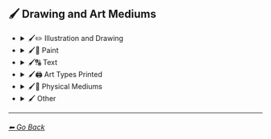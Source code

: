 ## 🖌 Drawing and Art Mediums

- <details><summary>🖌✏ Illustration and Drawing</summary>

  - <details><summary>🖌🖼 Drawing Types</summary>

    | Keyword        | Example      |
    | ------------- |:-------------:|
    |Illustration| <img src="https://github.com/willwulfken/MidJourney-Styles-and-Keywords/blob/main/Images/MidJourney%20Styles%20(sphere)/sphere_illustration.png?raw=true" width="256" /> | 
    |Sketch| <img src="https://github.com/willwulfken/MidJourney-Styles-and-Keywords/blob/main/Images/MidJourney%20Styles%20(sphere)/sphere_sketch.png?raw=true" width="256" /> | 
    |Drawing| <img src="https://github.com/willwulfken/MidJourney-Styles-and-Keywords/blob/main/Images/MidJourney%20Styles%20(sphere)/sphere_drawing.png?raw=true" width="256" /> | 
    |Doodle| <img src="https://github.com/willwulfken/MidJourney-Styles-and-Keywords/blob/main/Images/MidJourney%20Styles%20(sphere)/sphere_Doodle.png?raw=true" width="256" /> |
    |Line Art| <img src="https://github.com/willwulfken/MidJourney-Styles-and-Keywords/blob/main/Images/MidJourney%20Styles%20(sphere)/sphere_lineart.png?raw=true" width="256" /> | 
	|Stipple| <img src="https://github.com/willwulfken/MidJourney-Styles-and-Keywords/blob/main/Images/MidJourney%20Styles%20(sphere)/sphere_Stipple.png?raw=true" width="256" /> |
    |Hand-Drawn| <img src="https://github.com/willwulfken/MidJourney-Styles-and-Keywords/blob/main/Images/MidJourney%20Styles%20(sphere)/sphere_hand-drawn.png?raw=true" width="256" /> | 
	|Illuminated Manuscript| <img src="https://github.com/willwulfken/MidJourney-Styles-and-Keywords/blob/main/Images/MidJourney%20Styles%20(sphere)/sphere_IlluminatedManuscript.png?raw=true" width="256" /> |
    |Crosshatch| <img src="https://github.com/willwulfken/MidJourney-Styles-and-Keywords/blob/main/Images/MidJourney%20Styles%20(sphere)/sphere_crosshatch.png?raw=true" width="256" /> | 
    |Illustrated-Booklet| <img src="https://github.com/willwulfken/MidJourney-Styles-and-Keywords/blob/main/Images/MidJourney%20Styles%20(sphere)/sphere_Illustrated-Booklet.png?raw=true" width="256" /> |
    |Assembly Drawing| <img src="https://github.com/willwulfken/MidJourney-Styles-and-Keywords/blob/main/Images/MidJourney%20Styles%20(sphere)/sphere_AssemblyDrawing.png?raw=true" width="256" /> |
	|Anatomical Drawing| <img src="https://github.com/willwulfken/MidJourney-Styles-and-Keywords/blob/main/Images/MidJourney%20Styles%20(sphere)/sphere_AnatomicalDrawing.png?raw=true" width="256" /> |
    |Cartographic| <img src="https://github.com/willwulfken/MidJourney-Styles-and-Keywords/blob/main/Images/MidJourney%20Styles%20(sphere)/sphere_Cartographic.png?raw=true" width="256" /> |

	</details>


  - <details><summary>🖌✏ Pencil and Graphite</summary>

    | Keyword        | Example      |
    | ------------- |:-------------:|
    |Pencil Art| <img src="https://github.com/willwulfken/MidJourney-Styles-and-Keywords/blob/main/Images/MidJourney%20Styles%20(sphere)/sphere_pencilart.png?raw=true" width="256" /> | 
    |Graphite| <img src="https://github.com/willwulfken/MidJourney-Styles-and-Keywords/blob/main/Images/MidJourney%20Styles%20(sphere)/sphere_Graphite.png?raw=true" width="256" /> |
    |Colored Pencil| <img src="https://github.com/willwulfken/MidJourney-Styles-and-Keywords/blob/main/Images/MidJourney%20Styles%20(sphere)/sphere_coloredpencil.png?raw=true" width="256" /> |
    |Charcoal Art| <img src="https://github.com/willwulfken/MidJourney-Styles-and-Keywords/blob/main/Images/MidJourney%20Styles%20(sphere)/sphere_charcoalart.png?raw=true" width="256" /> | 

	</details>


  - <details><summary>🖌🖊 Ink</summary>

    | Keyword        | Example      |
    | ------------- |:-------------:|
    |Ink| <img src="https://github.com/willwulfken/MidJourney-Styles-and-Keywords/blob/main/Images/MidJourney%20Styles%20(sphere)/sphere_ink.png?raw=true" width="256" /> |
    |Ballpoint Pen| <img src="https://github.com/willwulfken/MidJourney-Styles-and-Keywords/blob/main/Images/MidJourney%20Styles%20(sphere)/sphere_BallpointPen.png?raw=true" width="256" /> |
    |Gel Pen| <img src="https://github.com/willwulfken/MidJourney-Styles-and-Keywords/blob/main/Images/MidJourney%20Styles%20(sphere)/sphere_GelPen.png?raw=true" width="256" /> |
    |Fountain Pen| <img src="https://github.com/willwulfken/MidJourney-Styles-and-Keywords/blob/main/Images/MidJourney%20Styles%20(sphere)/sphere_FountainPen.png?raw=true" width="256" /> |
    |Fountain Pen Art| <img src="https://github.com/willwulfken/MidJourney-Styles-and-Keywords/blob/main/Images/MidJourney%20Styles%20(sphere)/sphere_FountainPenArt.png?raw=true" width="256" /> |
    |Calligraphy| <img src="https://github.com/willwulfken/MidJourney-Styles-and-Keywords/blob/main/Images/MidJourney%20Styles%20(sphere)/sphere_calligraphy.png?raw=true" width="256" /> |
    |Marker Art| <img src="https://github.com/willwulfken/MidJourney-Styles-and-Keywords/blob/main/Images/MidJourney%20Styles%20(sphere)/sphere_markerart.png?raw=true" width="256" /> | 
    |Dry-Erase Marker| <img src="https://github.com/willwulfken/MidJourney-Styles-and-Keywords/blob/main/Images/MidJourney%20Styles%20(sphere)/sphere_Dry-EraseMarker.png?raw=true" width="256" /> |
    |Wet-Erase Marker| <img src="https://github.com/willwulfken/MidJourney-Styles-and-Keywords/blob/main/Images/MidJourney%20Styles%20(sphere)/sphere_Wet-EraseMarker.png?raw=true" width="256" /> |
    |Whiteboard| <img src="https://github.com/willwulfken/MidJourney-Styles-and-Keywords/blob/main/Images/MidJourney%20Styles%20(sphere)/sphere_Whiteboard.png?raw=true" width="256" /> |

	</details>


  - <details><summary>🖌🖍 Crayon, Chalk, and Pastel</summary>

    | Keyword        | Example      |
    | ------------- |:-------------:|
    |Crayon| <img src="https://github.com/willwulfken/MidJourney-Styles-and-Keywords/blob/main/Images/MidJourney%20Styles%20(sphere)/sphere_crayon.png?raw=true" width="256" /> |
    |Conte| <img src="https://github.com/willwulfken/MidJourney-Styles-and-Keywords/blob/main/Images/MidJourney%20Styles%20(sphere)/sphere_conte.png?raw=true" width="256" /> |
    |Chalk| <img src="https://github.com/willwulfken/MidJourney-Styles-and-Keywords/blob/main/Images/MidJourney%20Styles%20(sphere)/sphere_chalk.png?raw=true" width="256" /> |
    |Pastel Art| <img src="https://github.com/willwulfken/MidJourney-Styles-and-Keywords/blob/main/Images/MidJourney%20Styles%20(sphere)/sphere_pastelart.png?raw=true" width="256" /> | 
    |Blackboard| <img src="https://github.com/willwulfken/MidJourney-Styles-and-Keywords/blob/main/Images/MidJourney%20Styles%20(sphere)/sphere_Blackboard.png?raw=true" width="256" /> |
    |Chalkboard| <img src="https://github.com/willwulfken/MidJourney-Styles-and-Keywords/blob/main/Images/MidJourney%20Styles%20(sphere)/sphere_Chalkboard.png?raw=true" width="256" /> |

	</details>

  </details>


- <details><summary>🖌🎨 Paint</summary>

  - <details><summary>🖌🖼 Painting Types</summary>

    | Keyword        | Example      |
    | ------------- |:-------------:|
    |Painting| <img src="https://github.com/willwulfken/MidJourney-Styles-and-Keywords/blob/main/Images/MidJourney%20Styles%20(sphere)/sphere_painting.png?raw=true" width="256" /> | 
    |Canvas| <img src="https://github.com/willwulfken/MidJourney-Styles-and-Keywords/blob/main/Images/MidJourney%20Styles%20(sphere)/sphere_Canvas.png?raw=true" width="256" /> |
    |Still-Life| <img src="https://github.com/willwulfken/MidJourney-Styles-and-Keywords/blob/main/Images/MidJourney%20Styles%20(sphere)/sphere_still-life.png?raw=true" width="256" /> |
	|Fine Art| <img src="https://github.com/willwulfken/MidJourney-Styles-and-Keywords/blob/main/Images/MidJourney%20Styles%20(sphere)/sphere_FineArt.png?raw=true" width="256" /> |
    |Color Field Painting| <img src="https://github.com/willwulfken/MidJourney-Styles-and-Keywords/blob/main/Images/MidJourney%20Styles%20(sphere)/sphere_colorfieldpainting.png?raw=true" width="256" /> |
    |Hard Edge Painting| <img src="https://github.com/willwulfken/MidJourney-Styles-and-Keywords/blob/main/Images/MidJourney%20Styles%20(sphere)/sphere_hardedgepainting.png?raw=true" width="256" /> |
	|Scroll Painting| <img src="https://github.com/willwulfken/MidJourney-Styles-and-Keywords/blob/main/Images/MidJourney%20Styles%20(sphere)/sphere_ScrollPainting.png?raw=true" width="256" /> |
	|Hydro-Dipping| <img src="https://github.com/willwulfken/MidJourney-Styles-and-Keywords/blob/main/Images/MidJourney%20Styles%20(sphere)/sphere_Hydro-Dipping.png?raw=true" width="256" /> |
	|Hydrodipped| <img src="https://github.com/willwulfken/MidJourney-Styles-and-Keywords/blob/main/Images/MidJourney%20Styles%20(sphere)/sphere_Hydrodipped.png?raw=true" width="256" /> |
	|Easter Egg| <img src="https://github.com/willwulfken/MidJourney-Styles-and-Keywords/blob/main/Images/MidJourney%20Styles%20(sphere)/sphere_EasterEgg.png?raw=true" width="256" /> |
	|Egg Decorating| <img src="https://github.com/willwulfken/MidJourney-Styles-and-Keywords/blob/main/Images/MidJourney%20Styles%20(sphere)/sphere_EggDecorating.png?raw=true" width="256" /> |
	|Rock Art| <img src="https://github.com/willwulfken/MidJourney-Styles-and-Keywords/blob/main/Images/MidJourney%20Styles%20(sphere)/sphere_RockArt.png?raw=true" width="256" /> |
	|Cave Art| <img src="https://github.com/willwulfken/MidJourney-Styles-and-Keywords/blob/main/Images/MidJourney%20Styles%20(sphere)/sphere_CaveArt.png?raw=true" width="256" /> |

	</details>


  - <details><summary>🖌🎨 Paint Types</summary>

    | Keyword        | Example      |
    | ------------- |:-------------:|
    |Airbrush| <img src="https://github.com/willwulfken/MidJourney-Styles-and-Keywords/blob/main/Images/MidJourney%20Styles%20(sphere)/sphere_airbrush.png?raw=true" width="256" /> |
    |Paint| <img src="https://github.com/willwulfken/MidJourney-Styles-and-Keywords/blob/main/Images/MidJourney%20Styles%20(sphere)/sphere_paint.png?raw=true" width="256" /> | 
    |Acrylic Paint| <img src="https://github.com/willwulfken/MidJourney-Styles-and-Keywords/blob/main/Images/MidJourney%20Styles%20(sphere)/sphere_acrylicpaint.png?raw=true" width="256" /> | 
    |Oil Paint| <img src="https://github.com/willwulfken/MidJourney-Styles-and-Keywords/blob/main/Images/MidJourney%20Styles%20(sphere)/sphere_oilpaint.png?raw=true" width="256" /> | 
    |Watercolor| <img src="https://github.com/willwulfken/MidJourney-Styles-and-Keywords/blob/main/Images/MidJourney%20Styles%20(sphere)/sphere_watercolor.png?raw=true" width="256" /> |
    |Tempera Paint| <img src="https://github.com/willwulfken/MidJourney-Styles-and-Keywords/blob/main/Images/MidJourney%20Styles%20(sphere)/sphere_temperapaint.png?raw=true" width="256" /> |
    |Gouache Paint| <img src="https://github.com/willwulfken/MidJourney-Styles-and-Keywords/blob/main/Images/MidJourney%20Styles%20(sphere)/sphere_gouachepaint.png?raw=true" width="256" /> |
    |Wet Paint| <img src="https://github.com/willwulfken/MidJourney-Styles-and-Keywords/blob/main/Images/MidJourney%20Styles%20(sphere)/sphere_WetPaint.png?raw=true" width="256" /> |
    |Dripping Paint| <img src="https://github.com/willwulfken/MidJourney-Styles-and-Keywords/blob/main/Images/MidJourney%20Styles%20(sphere)/sphere_DrippingPaint.png?raw=true" width="256" /> |
    |Splatter Paint| <img src="https://github.com/willwulfken/MidJourney-Styles-and-Keywords/blob/main/Images/MidJourney%20Styles%20(sphere)/sphere_SplatterPaint.png?raw=true" width="256" /> |
    |Spray Paint| <img src="https://github.com/willwulfken/MidJourney-Styles-and-Keywords/blob/main/Images/MidJourney%20Styles%20(sphere)/sphere_spraypaint.png?raw=true" width="256" /> |
    |Puffy Paint| <img src="https://github.com/willwulfken/MidJourney-Styles-and-Keywords/blob/main/Images/MidJourney%20Styles%20(sphere)/sphere_puffypaint.png?raw=true" width="256" /> | 
    |Glass Paint| <img src="https://github.com/willwulfken/MidJourney-Styles-and-Keywords/blob/main/Images/MidJourney%20Styles%20(sphere)/sphere_glasspaint.png?raw=true" width="256" /> |

	</details>

  </details>


- <details><summary>🖌🔠 Text</summary>

    | Keyword        | Example      |
    | ------------- |:-------------:|
    |Text| <img src="https://github.com/willwulfken/MidJourney-Styles-and-Keywords/blob/main/Images/MidJourney%20Styles%20(sphere)/sphere_Text.png?raw=true" width="256" /> |
    |Typeface| <img src="https://github.com/willwulfken/MidJourney-Styles-and-Keywords/blob/main/Images/MidJourney%20Styles%20(sphere)/sphere_Typeface.png?raw=true" width="256" /> |
    |Font| <img src="https://github.com/willwulfken/MidJourney-Styles-and-Keywords/blob/main/Images/MidJourney%20Styles%20(sphere)/sphere_Font.png?raw=true" width="256" /> |
    |Says| <img src="https://github.com/willwulfken/MidJourney-Styles-and-Keywords/blob/main/Images/MidJourney%20Styles%20(sphere)/sphere_Says.png?raw=true" width="256" /> |
    |Says Hello| <img src="https://github.com/willwulfken/MidJourney-Styles-and-Keywords/blob/main/Images/MidJourney%20Styles%20(sphere)/sphere_SaysHello.png?raw=true" width="256" /> |
    |Says "Hello"| <img src="https://github.com/willwulfken/MidJourney-Styles-and-Keywords/blob/main/Images/MidJourney%20Styles%20(sphere)/sphere_SaysHello (2).png?raw=true" width="256" /> |
    |Says 'Hello'| <img src="https://github.com/willwulfken/MidJourney-Styles-and-Keywords/blob/main/Images/MidJourney%20Styles%20(sphere)/sphere_SaysHello (3).png?raw=true" width="256" /> |

    </details>


- <details><summary>🖌🖨 Art Types Printed</summary>

    | Keyword        | Example      |
    | ------------- |:-------------:|
    |Modern Art| <img src="https://github.com/willwulfken/MidJourney-Styles-and-Keywords/blob/main/Images/MidJourney%20Styles%20(sphere)/sphere_modernart.png?raw=true" width="256" /> |
    |Concept Art| <img src="https://github.com/willwulfken/MidJourney-Styles-and-Keywords/blob/main/Images/MidJourney%20Styles%20(sphere)/sphere_conceptart.png?raw=true" width="256" /> |
    |Digital Art| <img src="https://github.com/willwulfken/MidJourney-Styles-and-Keywords/blob/main/Images/MidJourney%20Styles%20(sphere)/sphere_digitalart.png?raw=true" width="256" /> |
    |Logo| <img src="https://github.com/willwulfken/MidJourney-Styles-and-Keywords/blob/main/Images/MidJourney%20Styles%20(sphere)/sphere_logo.png?raw=true" width="256" /> |
    |Stamp| <img src="https://github.com/willwulfken/MidJourney-Styles-and-Keywords/blob/main/Images/MidJourney%20Styles%20(sphere)/sphere_stamp.png?raw=true" width="256" /> |
	|Postage Stamp| <img src="https://github.com/willwulfken/MidJourney-Styles-and-Keywords/blob/main/Images/MidJourney%20Styles%20(sphere)/sphere_PostageStamp.png?raw=true" width="256" /> |
    |Collage| <img src="https://github.com/willwulfken/MidJourney-Styles-and-Keywords/blob/main/Images/MidJourney%20Styles%20(sphere)/sphere_collage.png?raw=true" width="256" /> |
	|Photocollage| <img src="https://github.com/willwulfken/MidJourney-Styles-and-Keywords/blob/main/Images/MidJourney%20Styles%20(sphere)/sphere_Photocollage.png?raw=true" width="256" /> |
	|Fotocollage| <img src="https://github.com/willwulfken/MidJourney-Styles-and-Keywords/blob/main/Images/MidJourney%20Styles%20(sphere)/sphere_Fotocollage.png?raw=true" width="256" /> |
    |Lithography| <img src="https://github.com/willwulfken/MidJourney-Styles-and-Keywords/blob/main/Images/MidJourney%20Styles%20(sphere)/sphere_lithography.png?raw=true" width="256" /> |
    |Block Printing| <img src="https://github.com/willwulfken/MidJourney-Styles-and-Keywords/blob/main/Images/MidJourney%20Styles%20(sphere)/sphere_blockprinting.png?raw=true" width="256" /> |
    |Magazine| <img src="https://github.com/willwulfken/MidJourney-Styles-and-Keywords/blob/main/Images/MidJourney%20Styles%20(sphere)/sphere_magazine.png?raw=true" width="256" /> |
    |Newspaper| <img src="https://github.com/willwulfken/MidJourney-Styles-and-Keywords/blob/main/Images/MidJourney%20Styles%20(sphere)/sphere_newspaper.png?raw=true" width="256" /> |
    |Newsprint| <img src="https://github.com/willwulfken/MidJourney-Styles-and-Keywords/blob/main/Images/MidJourney%20Styles%20(sphere)/sphere_Newsprint.png?raw=true" width="256" /> |
    |Blueprint| <img src="https://github.com/willwulfken/MidJourney-Styles-and-Keywords/blob/main/Images/MidJourney%20Styles%20(sphere)/sphere_blueprint.png?raw=true" width="256" /> |
    |Comic Book| <img src="https://github.com/willwulfken/MidJourney-Styles-and-Keywords/blob/main/Images/MidJourney%20Styles%20(sphere)/sphere_ComicBook.png?raw=true" width="256" /> |
    |Booklet| <img src="https://github.com/willwulfken/MidJourney-Styles-and-Keywords/blob/main/Images/MidJourney%20Styles%20(sphere)/sphere_Booklet.png?raw=true" width="256" /> |
    |Poster| <img src="https://github.com/willwulfken/MidJourney-Styles-and-Keywords/blob/main/Images/MidJourney%20Styles%20(sphere)/sphere_Poster.png?raw=true" width="256" /> |
    |Sticker| <img src="https://github.com/willwulfken/MidJourney-Styles-and-Keywords/blob/main/Images/MidJourney%20Styles%20(sphere)/sphere_Sticker.png?raw=true" width="256" /> |

    </details>


- <details><summary>🖌🎲 Physical Mediums</summary>

  - <details><summary>🖌📄 Origami</summary>

    | Keyword        | Example      |
    | ------------- |:-------------:|
    |Origami| <img src="https://github.com/willwulfken/MidJourney-Styles-and-Keywords/blob/main/Images/MidJourney%20Styles%20(sphere)/sphere_Origami.png?raw=true" width="256" /> | 
	|Modular Origami| <img src="https://github.com/willwulfken/MidJourney-Styles-and-Keywords/blob/main/Images/MidJourney%20Styles%20(sphere)/sphere_ModularOrigami.png?raw=true" width="256" /> |
	|Rigid Origami| <img src="https://github.com/willwulfken/MidJourney-Styles-and-Keywords/blob/main/Images/MidJourney%20Styles%20(sphere)/sphere_RigidOrigami.png?raw=true" width="256" /> |
	|Sonobe| <img src="https://github.com/willwulfken/MidJourney-Styles-and-Keywords/blob/main/Images/MidJourney%20Styles%20(sphere)/sphere_Sonobe.png?raw=true" width="256" /> |
	|Kirigami| <img src="https://github.com/willwulfken/MidJourney-Styles-and-Keywords/blob/main/Images/MidJourney%20Styles%20(sphere)/sphere_Kirigami.png?raw=true" width="256" /> |
	|Moneygami| <img src="https://github.com/willwulfken/MidJourney-Styles-and-Keywords/blob/main/Images/MidJourney%20Styles%20(sphere)/sphere_Moneygami.png?raw=true" width="256" /> |
	|Wet-Folding| <img src="https://github.com/willwulfken/MidJourney-Styles-and-Keywords/blob/main/Images/MidJourney%20Styles%20(sphere)/sphere_Wet-Folding.png?raw=true" width="256" /> |

	</details>


  - <details><summary>🖌🀣 Mosaic</summary>

    | Keyword        | Example      |
    | ------------- |:-------------:|
    |Mosaic| <img src="https://github.com/willwulfken/MidJourney-Styles-and-Keywords/blob/main/Images/MidJourney%20Styles%20(sphere)/sphere_Mosaic.png?raw=true" width="256" /> |
	|Micromosaic| <img src="https://github.com/willwulfken/MidJourney-Styles-and-Keywords/blob/main/Images/MidJourney%20Styles%20(sphere)/sphere_Micromosaic.png?raw=true" width="256" /> |
	|Glass Mosaic| <img src="https://github.com/willwulfken/MidJourney-Styles-and-Keywords/blob/main/Images/MidJourney%20Styles%20(sphere)/sphere_GlassMosaic.png?raw=true" width="256" /> |
	|Photographic Mosaic| <img src="https://github.com/willwulfken/MidJourney-Styles-and-Keywords/blob/main/Images/MidJourney%20Styles%20(sphere)/sphere_PhotographicMosaic.png?raw=true" width="256" /> |
	|Impressionist Mosaic| <img src="https://github.com/willwulfken/MidJourney-Styles-and-Keywords/blob/main/Images/MidJourney%20Styles%20(sphere)/sphere_ImpressionistMosaic.png?raw=true" width="256" /> |

	</details>

  - <details><summary>🖌🖼 Framed, Banner, and Decal</summary>

    | Keyword        | Example      |
    | ------------- |:-------------:|
	|Frame| <img src="https://github.com/willwulfken/MidJourney-Styles-and-Keywords/blob/main/Images/MidJourney%20Styles%20(sphere)/sphere_Frame.png?raw=true" width="256" /> |
	|Framed| <img src="https://github.com/willwulfken/MidJourney-Styles-and-Keywords/blob/main/Images/MidJourney%20Styles%20(sphere)/sphere_Framed.png?raw=true" width="256" /> |
	|Wooden Frame| <img src="https://github.com/willwulfken/MidJourney-Styles-and-Keywords/blob/main/Images/MidJourney%20Styles%20(sphere)/sphere_WoodenFrame.png?raw=true" width="256" /> |
	|Wooden Framed| <img src="https://github.com/willwulfken/MidJourney-Styles-and-Keywords/blob/main/Images/MidJourney%20Styles%20(sphere)/sphere_WoodenFramed.png?raw=true" width="256" /> |  
	|Wall Decal| <img src="https://github.com/willwulfken/MidJourney-Styles-and-Keywords/blob/main/Images/MidJourney%20Styles%20(sphere)/sphere_WallDecal.png?raw=true" width="256" /> |
	|Banner| <img src="https://github.com/willwulfken/MidJourney-Styles-and-Keywords/blob/main/Images/MidJourney%20Styles%20(sphere)/sphere_Banner.png?raw=true" width="256" /> |
	|Signage| <img src="https://github.com/willwulfken/MidJourney-Styles-and-Keywords/blob/main/Images/MidJourney%20Styles%20(sphere)/sphere_Signage.png?raw=true" width="256" /> |

	</details>

  - <details><summary>🖌🗿 Carving, Etching, and Modeling</summary>

    | Keyword        | Example      |
    | ------------- |:-------------:|
    |Carving| <img src="https://github.com/willwulfken/MidJourney-Styles-and-Keywords/blob/main/Images/MidJourney%20Styles%20(sphere)/sphere_Carving.png?raw=true" width="256" /> | 
    |Etching| <img src="https://github.com/willwulfken/MidJourney-Styles-and-Keywords/blob/main/Images/MidJourney%20Styles%20(sphere)/sphere_etching.png?raw=true" width="256" /> |
	|Papercutting| <img src="https://github.com/willwulfken/MidJourney-Styles-and-Keywords/blob/main/Images/MidJourney%20Styles%20(sphere)/sphere_Papercutting.png?raw=true" width="256" /> |
	|Whittling| <img src="https://github.com/willwulfken/MidJourney-Styles-and-Keywords/blob/main/Images/MidJourney%20Styles%20(sphere)/sphere_Whittling.png?raw=true" width="256" /> |
	|Wood-Carving| <img src="https://github.com/willwulfken/MidJourney-Styles-and-Keywords/blob/main/Images/MidJourney%20Styles%20(sphere)/sphere_Wood-Carving.png?raw=true" width="256" /> |
	|Chip-Carving| <img src="https://github.com/willwulfken/MidJourney-Styles-and-Keywords/blob/main/Images/MidJourney%20Styles%20(sphere)/sphere_Chip-Carving.png?raw=true" width="256" /> |
	|Relief-Carving| <img src="https://github.com/willwulfken/MidJourney-Styles-and-Keywords/blob/main/Images/MidJourney%20Styles%20(sphere)/sphere_Relief-Carving.png?raw=true" width="256" /> |
	|Lacquer| <img src="https://github.com/willwulfken/MidJourney-Styles-and-Keywords/blob/main/Images/MidJourney%20Styles%20(sphere)/sphere_Lacquer.png?raw=true" width="256" /> |
	|String-Art| <img src="https://github.com/willwulfken/MidJourney-Styles-and-Keywords/blob/main/Images/MidJourney%20Styles%20(sphere)/sphere_String-Art.png?raw=true" width="256" /> |
	|Paper-Mache| <img src="https://github.com/willwulfken/MidJourney-Styles-and-Keywords/blob/main/Images/MidJourney%20Styles%20(sphere)/sphere_Paper-Mache.png?raw=true" width="256" /> |
	|Carved Lacquer| <img src="https://github.com/willwulfken/MidJourney-Styles-and-Keywords/blob/main/Images/MidJourney%20Styles%20(sphere)/sphere_CarvedLacquer.png?raw=true" width="256" /> |
	|Fretwork| <img src="https://github.com/willwulfken/MidJourney-Styles-and-Keywords/blob/main/Images/MidJourney%20Styles%20(sphere)/sphere_Fretwork.png?raw=true" width="256" /> |
	|Intaglio| <img src="https://github.com/willwulfken/MidJourney-Styles-and-Keywords/blob/main/Images/MidJourney%20Styles%20(sphere)/sphere_Intaglio.png?raw=true" width="256" /> |
	|Mezzotint| <img src="https://github.com/willwulfken/MidJourney-Styles-and-Keywords/blob/main/Images/MidJourney%20Styles%20(sphere)/sphere_Mezzotint.png?raw=true" width="256" /> |
	|Aquatint| <img src="https://github.com/willwulfken/MidJourney-Styles-and-Keywords/blob/main/Images/MidJourney%20Styles%20(sphere)/sphere_Aquatint.png?raw=true" width="256" /> |
	|Linocut| <img src="https://github.com/willwulfken/MidJourney-Styles-and-Keywords/blob/main/Images/MidJourney%20Styles%20(sphere)/sphere_Linocut.png?raw=true" width="256" /> |
	|Pyrography| <img src="https://github.com/willwulfken/MidJourney-Styles-and-Keywords/blob/main/Images/MidJourney%20Styles%20(sphere)/sphere_Pyrography.png?raw=true" width="256" /> |
	|Puppet| <img src="https://github.com/willwulfken/MidJourney-Styles-and-Keywords/blob/main/Images/MidJourney%20Styles%20(sphere)/sphere_Puppet.png?raw=true" width="256" /> |
	|Balloon Modelling| <img src="https://github.com/willwulfken/MidJourney-Styles-and-Keywords/blob/main/Images/MidJourney%20Styles%20(sphere)/sphere_BalloonModelling.png?raw=true" width="256" /> |
	|Balloon Twisting| <img src="https://github.com/willwulfken/MidJourney-Styles-and-Keywords/blob/main/Images/MidJourney%20Styles%20(sphere)/sphere_BalloonTwisting.png?raw=true" width="256" /> |
    |Circuit| <img src="https://github.com/willwulfken/MidJourney-Styles-and-Keywords/blob/main/Images/MidJourney%20Styles%20(sphere)/sphere_circuit.png?raw=true" width="256" /> |
    |Circuitry| <img src="https://github.com/willwulfken/MidJourney-Styles-and-Keywords/blob/main/Images/MidJourney%20Styles%20(sphere)/sphere_circuitry.png?raw=true" width="256" /> |

	</details>


  - <details><summary>🖌🏺 Pottery and Glass</summary>

    | Keyword        | Example      |
    | ------------- |:-------------:|
    |Glaze| <img src="https://github.com/willwulfken/MidJourney-Styles-and-Keywords/blob/main/Images/MidJourney%20Styles%20(sphere)/sphere_glaze.png?raw=true" width="256" /> |
    |Azulejo| <img src="https://github.com/willwulfken/MidJourney-Styles-and-Keywords/blob/main/Images/MidJourney%20Styles%20(sphere)/sphere_azulejo.png?raw=true" width="256" /> |
	|Paleolithic Pottery| <img src="https://github.com/willwulfken/MidJourney-Styles-and-Keywords/blob/main/Images/MidJourney%20Styles%20(sphere)/sphere_PaleolithicPottery.png?raw=true" width="256" /> |
	|Neolithic Pottery| <img src="https://github.com/willwulfken/MidJourney-Styles-and-Keywords/blob/main/Images/MidJourney%20Styles%20(sphere)/sphere_NeolithicPottery.png?raw=true" width="256" /> |
	|Bone China| <img src="https://github.com/willwulfken/MidJourney-Styles-and-Keywords/blob/main/Images/MidJourney%20Styles%20(sphere)/sphere_BoneChina.png?raw=true" width="256" /> |

	</details>

  - <details><summary>🖌💡 Light</summary>

    | Keyword        | Example      |
    | ------------- |:-------------:|
	|Light Art| <img src="https://github.com/willwulfken/MidJourney-Styles-and-Keywords/blob/main/Images/MidJourney%20Styles%20(sphere)/sphere_LightArt.png?raw=true" width="256" /> |
	|Light Painting| <img src="https://github.com/willwulfken/MidJourney-Styles-and-Keywords/blob/main/Images/MidJourney%20Styles%20(sphere)/sphere_LightPainting (2).png?raw=true" width="256" /> |
	|Lightpainting| <img src="https://github.com/willwulfken/MidJourney-Styles-and-Keywords/blob/main/Images/MidJourney%20Styles%20(sphere)/sphere_Lightpainting.png?raw=true" width="256" /> |

	</details>

  - <details><summary>🖌🎲 Other</summary>

    | Keyword        | Example      |
    | ------------- |:-------------:|
	|Resin| <img src="https://github.com/willwulfken/MidJourney-Styles-and-Keywords/blob/main/Images/MidJourney%20Styles%20(sphere)/sphere_Resin.png?raw=true" width="256" /> |
    |Latte Art| <img src="https://github.com/willwulfken/MidJourney-Styles-and-Keywords/blob/main/Images/MidJourney%20Styles%20(sphere)/sphere_latteart.png?raw=true" width="256" /> |
    |Coffee Stain| <img src="https://github.com/willwulfken/MidJourney-Styles-and-Keywords/blob/main/Images/MidJourney%20Styles%20(sphere)/sphere_CoffeeStain.png?raw=true" width="256" /> |
    |Smoke Art| <img src="https://github.com/willwulfken/MidJourney-Styles-and-Keywords/blob/main/Images/MidJourney%20Styles%20(sphere)/sphere_smokeart.png?raw=true" width="256" /> |
    |Tattoo| <img src="https://github.com/willwulfken/MidJourney-Styles-and-Keywords/blob/main/Images/MidJourney%20Styles%20(sphere)/sphere_tattoo.png?raw=true" width="256" /> |
    |Sticker Bomb| <img src="https://github.com/willwulfken/MidJourney-Styles-and-Keywords/blob/main/Images/MidJourney%20Styles%20(sphere)/sphere_StickerBomb.png?raw=true" width="256" /> |
    |Jigsaw| <img src="https://github.com/willwulfken/MidJourney-Styles-and-Keywords/blob/main/Images/MidJourney%20Styles%20(sphere)/sphere_Jigsaw.png?raw=true" width="256" /> |
    |Puzzle| <img src="https://github.com/willwulfken/MidJourney-Styles-and-Keywords/blob/main/Images/MidJourney%20Styles%20(sphere)/sphere_Puzzle.png?raw=true" width="256" /> |
    |Maze| <img src="https://github.com/willwulfken/MidJourney-Styles-and-Keywords/blob/main/Images/MidJourney%20Styles%20(sphere)/sphere_Maze.png?raw=true" width="256" /> |
    |Toy| <img src="https://github.com/willwulfken/MidJourney-Styles-and-Keywords/blob/main/Images/MidJourney%20Styles%20(sphere)/sphere_Toy.png?raw=true" width="256" /> |
	|Shoe| <img src="https://github.com/willwulfken/MidJourney-Styles-and-Keywords/blob/main/Images/MidJourney%20Styles%20(sphere)/sphere_Shoe.png?raw=true" width="256" /> |
	|Shoes| <img src="https://github.com/willwulfken/MidJourney-Styles-and-Keywords/blob/main/Images/MidJourney%20Styles%20(sphere)/sphere_Shoes.png?raw=true" width="256" /> |
	|Hat| <img src="https://github.com/willwulfken/MidJourney-Styles-and-Keywords/blob/main/Images/MidJourney%20Styles%20(sphere)/sphere_Hat.png?raw=true" width="256" /> |
	|Hatmaking| <img src="https://github.com/willwulfken/MidJourney-Styles-and-Keywords/blob/main/Images/MidJourney%20Styles%20(sphere)/sphere_Hatmaking.png?raw=true" width="256" /> |

	</details>
	
  </details>


- <details><summary>🖌 Other</summary>

    | Keyword        | Example      |
    | ------------- |:-------------:|
	|Stencil| <img src="https://github.com/willwulfken/MidJourney-Styles-and-Keywords/blob/main/Images/MidJourney%20Styles%20(sphere)/sphere_Stencil.png?raw=true" width="256" /> |
	|Negative Space| <img src="https://github.com/willwulfken/MidJourney-Styles-and-Keywords/blob/main/Images/MidJourney%20Styles%20(sphere)/sphere_NegativeSpace.png?raw=true" width="256" /> |
	|Scrapbooking| <img src="https://github.com/willwulfken/MidJourney-Styles-and-Keywords/blob/main/Images/MidJourney%20Styles%20(sphere)/sphere_Scrapbooking.png?raw=true" width="256" /> |
	|Mixed Media| <img src="https://github.com/willwulfken/MidJourney-Styles-and-Keywords/blob/main/Images/MidJourney%20Styles%20(sphere)/sphere_MixedMedia.png?raw=true" width="256" /> |
	|Frottage| <img src="https://github.com/willwulfken/MidJourney-Styles-and-Keywords/blob/main/Images/MidJourney%20Styles%20(sphere)/sphere_Frottage.png?raw=true" width="256" /> |
    |Outlined| <img src="https://github.com/willwulfken/MidJourney-Styles-and-Keywords/blob/main/Images/MidJourney%20Styles%20(sphere)/sphere_outlined.png?raw=true" width="256" /> | 
    |Glitter| <img src="https://github.com/willwulfken/MidJourney-Styles-and-Keywords/blob/main/Images/MidJourney%20Styles%20(sphere)/sphere_glitter.png?raw=true" width="256" /> |
    |Sparkly| <img src="https://github.com/willwulfken/MidJourney-Styles-and-Keywords/blob/main/Images/MidJourney%20Styles%20(sphere)/sphere_Sparkly.png?raw=true" width="256" /> |

    </details>
        
---
###### [⬅ Go Back](https://github.com/willwulfken/MidJourney-Styles-and-Keywords/blob/main/README.md)
